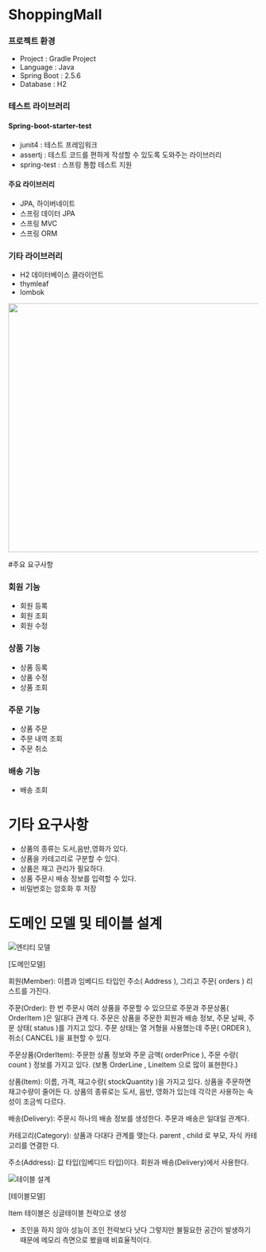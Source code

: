 # ShoppingMall

### 프로젝트 환경
- Project : Gradle Project
- Language : Java
- Spring Boot : 2.5.6
- Database : H2

### 테스트 라이브러리
#### Spring-boot-starter-test
- junit4 : 테스트 프레임워크
- assertj : 테스트 코드를 편하게 작성할 수 있도록 도와주는 라이브러리
- spring-test : 스프링 통합 테스트 지원

#### 주요 라이브러리
 - JPA, 하이버네이트
 - 스프링 데이터 JPA
 - 스프링 MVC
 - 스프링 ORM
 
 ### 기타 라이브러리
 - H2 데이터베이스 클라이언트
 - thymleaf
 - lombok
 

<img src="https://user-images.githubusercontent.com/52926582/141039788-3284d5d9-8ca9-4f89-b9b7-bc3cbc74fad8.PNG" width="800" height="500" />
                                                                                                                                         
 #주요 요구사항
 ### 회원 기능
  - 회원 등록
  - 회원 조회
  - 회원 수정
  
 ### 상품 기능
 - 상품 등록
 - 상품 수정
 - 상품 조회
 
 ### 주문 기능
 - 상품 주문
 - 주문 내역 조회
 - 주문 취소
 
 ### 배송 기능
 - 배송 조회
 
 # 기타 요구사항
 - 상품의 종류는 도서,음반,영화가 있다.
 - 상품을 카테고리로 구분할 수 있다.
 - 상품은 재고 관리가 필요하다.
 - 상품 주문시 배송 정보를 입력할 수 있다.
 - 비밀번호는 암호화 후 저장
 

# 도메인 모델 및 테이블 설계
![엔티티 모델](https://user-images.githubusercontent.com/52926582/141036469-0e43a562-9a71-4258-931c-84b0f143071f.PNG)

[도메인모델]

회원(Member): 이름과 임베디드 타입인 주소( Address ), 그리고 주문( orders ) 리스트를 가진다.

주문(Order): 한 번 주문시 여러 상품을 주문할 수 있으므로 주문과 주문상품( OrderItem )은 일대다 관계
다. 주문은 상품을 주문한 회원과 배송 정보, 주문 날짜, 주문 상태( status )를 가지고 있다. 주문 상태는 열
거형을 사용했는데 주문( ORDER ), 취소( CANCEL )을 표현할 수 있다.


주문상품(OrderItem): 주문한 상품 정보와 주문 금액( orderPrice ), 주문 수량( count ) 정보를 가지고
있다. (보통 OrderLine , LineItem 으로 많이 표현한다.)


상품(Item): 이름, 가격, 재고수량( stockQuantity )을 가지고 있다. 상품을 주문하면 재고수량이 줄어든
다. 상품의 종류로는 도서, 음반, 영화가 있는데 각각은 사용하는 속성이 조금씩 다르다.


배송(Delivery): 주문시 하나의 배송 정보를 생성한다. 주문과 배송은 일대일 관계다.


카테고리(Category): 상품과 다대다 관계를 맺는다. parent , child 로 부모, 자식 카테고리를 연결한
다.


주소(Address): 값 타입(임베디드 타입)이다. 회원과 배송(Delivery)에서 사용한다.

![테이블 설계](https://user-images.githubusercontent.com/52926582/141039618-fffb75a4-57e7-4217-9a9c-6a4a7e91c050.PNG)

[테이블모델]

Item 테이블은 싱글테이블 전략으로 생성
- 조인을 하지 않아 성능이 조인 전략보다 낫다 그렇지만 불필요한 공간이 발생하기 때문에 메모리 측면으로 봤을때 비효율적이다.

 
 
 
